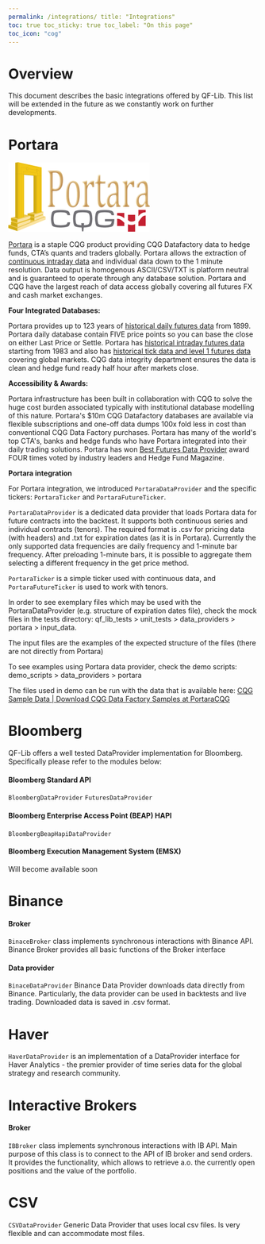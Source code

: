 ```yaml
---
permalink: /integrations/ title: "Integrations"
toc: true toc_sticky: true toc_label: "On this page"
toc_icon: "cog"
---
```


# Overview

This document describes the basic integrations offered by QF-Lib. This list will be extended in the future as we 
constantly work on further developments.

# Portara

![](../../assets/images/Portara-CQG_logo.png)

[Portara](https://portaracqg.com/) is a staple CQG product providing CQG Datafactory data to hedge funds, CTA’s quants
and traders globally. Portara allows the extraction
of [continuous intraday data](https://portaracqg.com/continuous-futures-data/) and individual data down to the 1 minute
resolution. Data output is homogenous ASCII/CSV/TXT is platform neutral and is guaranteed to operate through any
database solution. Portara and CQG have the largest reach of data access globally covering all futures FX and cash
market exchanges.

**Four Integrated Databases:**

Portara provides up to 123 years
of [historical daily futures data](https://portaracqg.com/historical-daily-futures-data/) from 1899. Portara daily
database contain FIVE price points so you can base the close on either Last Price or Settle. Portara
has [historical intraday futures data](https://portaracqg.com/historical-intraday-futures-data/)
starting from 1983 and also
has [historical tick data and level 1 futures data](https://portaracqg.com/historical-futures-tick-data/) covering
global markets. CQG data integrity department ensures the data is clean and hedge fund ready half hour after markets
close.

**Accessibility & Awards:**

Portara infrastructure has been built in collaboration with CQG to solve the huge cost burden associated typically with
institutional database modelling of this nature. Portara's $10m CQG Datafactory databases are available via flexible
subscriptions and one-off data dumps 100x fold less in cost than conventional CQG Data Factory purchases. Portara has
many of the world's top CTA's, banks and hedge funds who have Portara integrated into their daily trading solutions.
Portara has won [Best Futures Data Provider](https://portaracqg.com/2018/09/20/best-long-time-historical-intraday-data/)
award FOUR times voted by industry leaders and Hedge Fund Magazine.

**Portara integration**

For Portara integration, we introduced `PortaraDataProvider` and the specific tickers: `PortaraTicker` and `PortaraFutureTicker`.
 
`PortaraDataProvider` is a dedicated data provider that loads Portara data for future contracts into the backtest. It supports both continuous series and individual contracts (tenors). The required format is .csv for pricing data (with headers) and .txt for expiration dates (as it is in Portara). Currently the only supported data frequencies are daily frequency and 1-minute bar frequency. After preloading 1-minute bars, it is possible to aggregate them selecting a different frequency in the get price method.
 
`PortaraTicker` is a simple ticker used with continuous data, and `PortaraFutureTicker` is used to work with tenors.
 
In order to see exemplary files which may be used with the PortaraDataProvider (e.g. structure of expiration
  dates file), check the mock files in the tests directory:
  qf_lib_tests > unit_tests > data_providers > portara > input_data.

The input files are the examples of the expected structure of the files (there are not directly from Portara)
 
To see examples using Portara data provider, check the demo scripts:
  demo_scripts > data_providers > portara
 
The files used in demo can be run with the data that is available here: [CQG Sample Data | Download CQG Data Factory Samples at PortaraCQG](
https://mmm.cern.ch/owa/redir.aspx?C=nJ1q2tM5gwqbs97qIoeYHNV2k6q_A5_pVyuxRUYX1Pl0CSUqHEbaCA..&URL=https%3a%2f%2fportaracqg.com%2fsample-data%2f)



# Bloomberg
QF-Lib offers a well tested DataProvider implementation for Bloomberg. Specifically please refer to the modules below:
#### Bloomberg Standard API
`BloombergDataProvider` `FuturesDataProvider`

#### Bloomberg Enterprise Access Point (BEAP) HAPI
`BloombergBeapHapiDataProvider` 

#### Bloomberg Execution Management System (EMSX)
Will become available soon 

# Binance
#### Broker
`BinaceBroker`
class implements synchronous interactions with Binance API. 
Binance Broker provides all basic functions of the Broker interface
#### Data provider
`BinaceDataProvider`
Binance Data Provider downloads data directly from Binance. Particularly, the data provider can be used in backtests and live trading.
Downloaded data is saved in .csv format.

# Haver
`HaverDataProvider` is an implementation of a DataProvider interface for  Haver Analytics - the premier provider of time series data for the global strategy and research community.

# Interactive Brokers
#### Broker
`IBBroker`
class implements synchronous interactions with IB API. 
 Main purpose of this class is to connect to the API of IB broker and send orders. It provides the functionality, 
which allows to retrieve a.o. the currently open positions and the value of the portfolio.


# CSV
`CSVDataProvider`
Generic Data Provider that uses local csv files. Is very flexible and can accommodate most files. 



